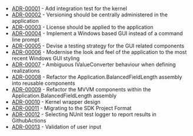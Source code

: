 

<!-- adrlog -->

* [ADR-00001](00001-Add-integration-test-for-the-kernel.md) - Add integration test for the kernel
* [ADR-00002](00002-Central-versioning-for-every-assembly.md) - Versioning should be centrally administered in the application
* [ADR-00003](00003-Licensing.md) - License should be applied to the application
* [ADR-00004](00004-GUI.md) - Implement a Windows based GUI instead of a command line prompt
* [ADR-00005](00005-Unit-Testing.md) - Devise a testing strategy for the GUI related components
* [ADR-00006](00006-GUI-Styling.md) - Modernise the look and feel of the application to the most recent Windows GUI styling
* [ADR-00007](00007-IValueConverter-Realisations.md) - Ambiguous IValueConverter behaviour when defining realizations
* [ADR-00008](00008-Refactor-Components.md) - Refactor the Application.BalancedFieldLength assembly into reusable components
* [ADR-00009](00009-Refactor-MVVM-Components.md) - Refactor the MVVM components within the Application.BalancedFieldLength assembly
* [ADR-00010](00010-KernelWrapperDesign.md) - Kernel wrapper design
* [ADR-00011](00011-Migrating-to-the-SDK-Project-Format.md) - Migrating to the SDK Project Format
* [ADR-00012](00012-Selecting-NUnit-test-logger-to-report-results-in-GithubActions.md) - Selecting NUnit test logger to report results in GithubActions
* [ADR-00013](00013-Validation-UserInput.md) - Validation of user input

<!-- adrlogstop -->